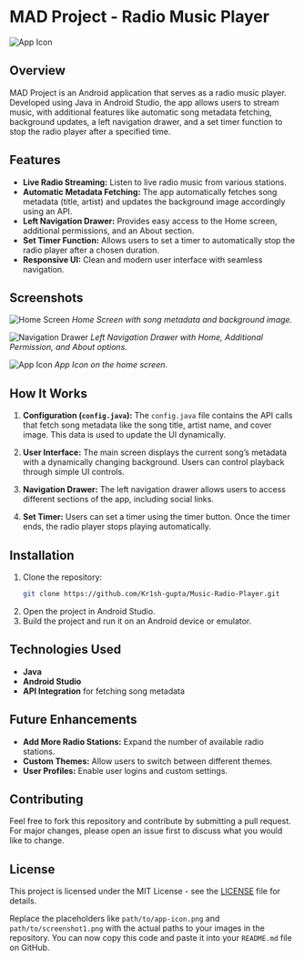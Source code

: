# MAD Project - Radio Music Player

![App Icon](path/to/app-icon.png)

## Overview

MAD Project is an Android application that serves as a radio music player. Developed using Java in Android Studio, the app allows users to stream music, with additional features like automatic song metadata fetching, background updates, a left navigation drawer, and a set timer function to stop the radio player after a specified time.

## Features

- **Live Radio Streaming:** Listen to live radio music from various stations.
- **Automatic Metadata Fetching:** The app automatically fetches song metadata (title, artist) and updates the background image accordingly using an API.
- **Left Navigation Drawer:** Provides easy access to the Home screen, additional permissions, and an About section.
- **Set Timer Function:** Allows users to set a timer to automatically stop the radio player after a chosen duration.
- **Responsive UI:** Clean and modern user interface with seamless navigation.

## Screenshots

![Home Screen](path/to/screenshot1.png)
*Home Screen with song metadata and background image.*

![Navigation Drawer](path/to/screenshot2.png)
*Left Navigation Drawer with Home, Additional Permission, and About options.*

![App Icon](path/to/screenshot3.png)
*App Icon on the home screen.*

## How It Works

1. **Configuration (`config.java`):** The `config.java` file contains the API calls that fetch song metadata like the song title, artist name, and cover image. This data is used to update the UI dynamically.
  
2. **User Interface:** The main screen displays the current song’s metadata with a dynamically changing background. Users can control playback through simple UI controls.
  
3. **Navigation Drawer:** The left navigation drawer allows users to access different sections of the app, including social links.

4. **Set Timer:** Users can set a timer using the timer button. Once the timer ends, the radio player stops playing automatically.

## Installation

1. Clone the repository:
   ```bash
   git clone https://github.com/Kr1sh-gupta/Music-Radio-Player.git
   ```
2. Open the project in Android Studio.
3. Build the project and run it on an Android device or emulator.

## Technologies Used

- **Java**
- **Android Studio**
- **API Integration** for fetching song metadata

## Future Enhancements

- **Add More Radio Stations:** Expand the number of available radio stations.
- **Custom Themes:** Allow users to switch between different themes.
- **User Profiles:** Enable user logins and custom settings.

## Contributing

Feel free to fork this repository and contribute by submitting a pull request. For major changes, please open an issue first to discuss what you would like to change.

## License

This project is licensed under the MIT License - see the [LICENSE](LICENSE) file for details.

Replace the placeholders like `path/to/app-icon.png` and `path/to/screenshot1.png` with the actual paths to your images in the repository. You can now copy this code and paste it into your `README.md` file on GitHub.
